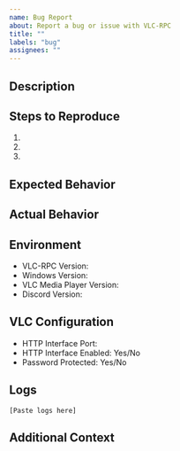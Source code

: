 ```yaml
---
name: Bug Report
about: Report a bug or issue with VLC-RPC
title: ""
labels: "bug"
assignees: ""
---
```


## Description

<!-- Clear description of the bug -->

## Steps to Reproduce

1. 
2. 
3. 

## Expected Behavior

<!-- What should happen -->

## Actual Behavior

<!-- What actually happens -->

## Environment

- VLC-RPC Version: 
- Windows Version: 
- VLC Media Player Version: 
- Discord Version: 

## VLC Configuration

- HTTP Interface Port: 
- HTTP Interface Enabled: Yes/No
- Password Protected: Yes/No

## Logs

<!-- Paste relevant log entries if available -->

```
[Paste logs here]
```

## Additional Context

<!-- Any other relevant information -->
